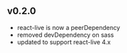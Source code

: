 ## v0.2.0

* react-live is now a peerDependency
* removed devDependency on sass
* updated to support react-live 4.x